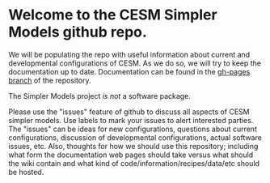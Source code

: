 Welcome to the CESM Simpler Models github repo.
================================

We will be populating the repo with useful information about current and developmental configurations of CESM. As we do so, we will try to keep the documentation up to date. Documentation can be found in the [gh-pages branch](http://ncar.github.io/simpler_models/doc/build/html/index.html) of the repository.

The Simpler Models project *is not* a software package.

Please use the "issues" feature of github to discuss all aspects of CESM simpler models. Use labels to mark your issues to alert interested parties. The "issues" can be ideas for new configurations, questions about current configurations, discussion of developmental configurations, actual software issues, etc. Also, thoughts for how we should use this repository; including what form the documentation web pages should take versus what should the wiki contain and what kind of code/information/recipes/data/etc should be hosted. 
